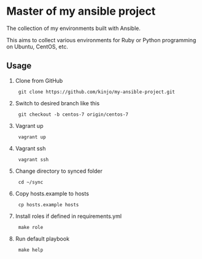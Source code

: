 Master of my ansible project
====

The collection of my environments built with Ansible.

This aims to collect various environments for Ruby or
Python programming on Ubuntu, CentOS, etc.

Usage
---

1. Clone from GitHub

        git clone https://github.com/kinjo/my-ansible-project.git

2. Switch to desired branch like this

        git checkout -b centos-7 origin/centos-7

3. Vagrant up

        vagrant up

4. Vagrant ssh

        vagrant ssh

5. Change directory to synced folder

        cd ~/sync

6. Copy hosts.example to hosts

        cp hosts.example hosts

7. Install roles if defined in requirements.yml

        make role

8. Run default playbook

        make help

